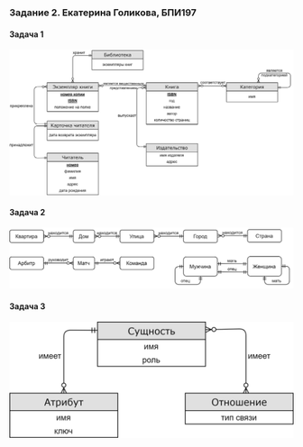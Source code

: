 ### Задание 2. Екатерина Голикова, БПИ197

#### Задача 1
![](part_1.png)

#### Задача 2
![](part_2.png)

#### Задача 3
![](part_3.png)